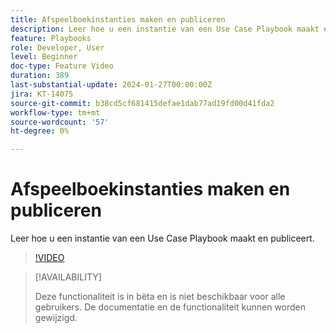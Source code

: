 ```yaml
---
title: Afspeelboekinstanties maken en publiceren
description: Leer hoe u een instantie van een Use Case Playbook maakt en publiceert.
feature: Playbooks
role: Developer, User
level: Beginner
doc-type: Feature Video
duration: 389
last-substantial-update: 2024-01-27T00:00:00Z
jira: KT-14075
source-git-commit: b38cd5cf681415defae1dab77ad19fd00d41fda2
workflow-type: tm+mt
source-wordcount: '57'
ht-degree: 0%

---
```



# Afspeelboekinstanties maken en publiceren

Leer hoe u een instantie van een Use Case Playbook maakt en publiceert.

>[!VIDEO](https://video.tv.adobe.com/v/3427058/?learn=on)

>[!AVAILABILITY]
>
>Deze functionaliteit is in bèta en is niet beschikbaar voor alle gebruikers. De documentatie en de functionaliteit kunnen worden gewijzigd.
